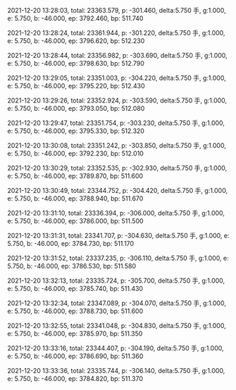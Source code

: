 2021-12-20 13:28:03, total: 23363.579, p: -301.460, delta:5.750 手, g:1.000, e: 5.750, b: -46.000, ep: 3792.460, bp: 511.740

2021-12-20 13:28:24, total: 23361.944, p: -301.220, delta:5.750 手, g:1.000, e: 5.750, b: -46.000, ep: 3796.620, bp: 512.230

2021-12-20 13:28:44, total: 23356.982, p: -303.690, delta:5.750 手, g:1.000, e: 5.750, b: -46.000, ep: 3798.630, bp: 512.790

2021-12-20 13:29:05, total: 23351.003, p: -304.220, delta:5.750 手, g:1.000, e: 5.750, b: -46.000, ep: 3795.220, bp: 512.430

2021-12-20 13:29:26, total: 23352.924, p: -303.590, delta:5.750 手, g:1.000, e: 5.750, b: -46.000, ep: 3793.050, bp: 512.080

2021-12-20 13:29:47, total: 23351.754, p: -303.230, delta:5.750 手, g:1.000, e: 5.750, b: -46.000, ep: 3795.330, bp: 512.320

2021-12-20 13:30:08, total: 23351.242, p: -303.850, delta:5.750 手, g:1.000, e: 5.750, b: -46.000, ep: 3792.230, bp: 512.010

2021-12-20 13:30:29, total: 23352.535, p: -302.930, delta:5.750 手, g:1.000, e: 5.750, b: -46.000, ep: 3789.870, bp: 511.600

2021-12-20 13:30:49, total: 23344.752, p: -304.420, delta:5.750 手, g:1.000, e: 5.750, b: -46.000, ep: 3788.940, bp: 511.670

2021-12-20 13:31:10, total: 23336.394, p: -306.000, delta:5.750 手, g:1.000, e: 5.750, b: -46.000, ep: 3786.000, bp: 511.500

2021-12-20 13:31:31, total: 23341.707, p: -304.630, delta:5.750 手, g:1.000, e: 5.750, b: -46.000, ep: 3784.730, bp: 511.170

2021-12-20 13:31:52, total: 23337.235, p: -306.110, delta:5.750 手, g:1.000, e: 5.750, b: -46.000, ep: 3786.530, bp: 511.580

2021-12-20 13:32:13, total: 23335.724, p: -305.700, delta:5.750 手, g:1.000, e: 5.750, b: -46.000, ep: 3785.740, bp: 511.430

2021-12-20 13:32:34, total: 23347.089, p: -304.070, delta:5.750 手, g:1.000, e: 5.750, b: -46.000, ep: 3788.730, bp: 511.600

2021-12-20 13:32:55, total: 23341.048, p: -304.830, delta:5.750 手, g:1.000, e: 5.750, b: -46.000, ep: 3785.970, bp: 511.350

2021-12-20 13:33:16, total: 23344.407, p: -304.190, delta:5.750 手, g:1.000, e: 5.750, b: -46.000, ep: 3786.690, bp: 511.360

2021-12-20 13:33:36, total: 23335.744, p: -306.140, delta:5.750 手, g:1.000, e: 5.750, b: -46.000, ep: 3784.820, bp: 511.370
